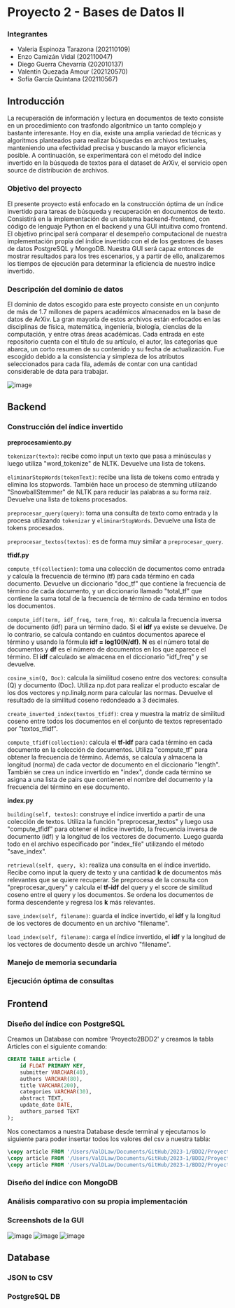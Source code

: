 # Proyecto 2 - Bases de Datos II

### Integrantes
* Valeria Espinoza Tarazona (202110109)
* Enzo Camizán Vidal (202110047)
* Diego Guerra Chevarría (202010137)
* Valentín Quezada Amour (202120570)
* Sofía García Quintana (202110567)

## Introducción
La recuperación de información y lectura en documentos de texto consiste en un procedimiento con trasfondo algorítmico un tanto complejo y bastante interesante. Hoy en día, existe una amplia variedad de técnicas y algoritmos planteados para realizar búsquedas en archivos textuales, manteniendo una efectividad precisa y buscando la mayor eficiencia posible. A continuación, se experimentará con el método del índice invertido en la búsqueda de textos para el dataset de ArXiv, el servicio open source de distribución de archivos.

### Objetivo del proyecto
El presente proyecto está enfocado en la construcción óptima de un índice invertido para tareas de búsqueda y recuperación en documentos de texto. Consistirá en la implementación de un sistema backend-frontend, con código de lenguaje Python en el backend y una GUI intuitiva como frontend. El objetivo principal será comparar el desempeño computacional de nuestra implementación propia del índice invertido con el de los gestores de bases de datos PostgreSQL y MongoDB. Nuestra GUI será capaz entonces de mostrar resultados para los tres escenarios, y a partir de ello, analizaremos los tiempos de ejecución para determinar la eficiencia de nuestro índice invertido.

### Descripción del dominio de datos
El dominio de datos escogido para este proyecto consiste en un conjunto de más de 1.7 millones de papers académicos almacenados en la base de datos de ArXiv. La gran mayoría de estos archivos están enfocados en las disciplinas de física, matemática, ingeniería, biología, ciencias de la computación, y entre otras áreas académicas. Cada entrada en este repositorio cuenta con el título de su artículo, el autor, las categorías que abarca, un corto resumen de su contenido y su fecha de actualización. Fue escogido debido a la consistencia y simpleza de los atributos seleccionados para cada fila, además de contar con una cantidad considerable de data para trabajar.

![image](https://github.com/ValDLaw/Proyecto2BDD2/assets/91209653/b0d83442-7283-4994-89da-de70a4df3a53)

## Backend
### Construcción del índice invertido

**preprocesamiento.py**

`tokenizar(texto)`:
 recibe como input un texto que pasa a minúsculas y luego utiliza "word_tokenize" de NLTK. Devuelve una lista de tokens.

`eliminarStopWords(tokenText)`: recibe una lista de tokens como entrada y elimina los stopwords. También hace un proceso de stemming utilizando "SnowballStemmer" de NLTK para reducir las palabras a su forma raíz. Devuelve una lista de tokens procesados.

`preprocesar_query(query)`: toma una consulta de texto como entrada y la procesa utilizando `tokenizar` y `eliminarStopWords`. Devuelve una lista de tokens procesados.

`preprocesar_textos(textos)`: es de forma muy similar a `preprocesar_query`.

**tfidf.py**

`compute_tf(collection)`: toma una colección de documentos como entrada y calcula la frecuencia de término (tf) para cada término en cada documento. Devuelve un diccionario "doc_tf" que contiene la frecuencia de término de cada documento, y un diccionario llamado "total_tf" que contiene la suma total de la frecuencia de término de cada término en todos los documentos.

`compute_idf(term, idf_freq, term_freq, N)`: calcula la frecuencia inversa de documento (idf) para un término dado. Si el **idf** ya existe se devuelve. De lo contrario, se calcula contando en cuántos documentos aparece el término y usando la fórmula **idf = log10(N/df)**. **N** es el número total de documentos y **df** es el número de documentos en los que aparece el término. El **idf** calculado se almacena en el diccionario "idf_freq" y se devuelve.

`cosine_sim(Q, Doc)`: calcula la similitud coseno entre dos vectores: consulta (Q) y documento (Doc). Utiliza np.dot para realizar el producto escalar de los dos vectores y np.linalg.norm para calcular las normas. Devuelve el resultado de la similitud coseno redondeado a 3 decimales.

`create_inverted_index(textos_tfidf)`: crea y muestra la matriz de similitud coseno entre todos los documentos en el conjunto de textos representado por "textos_tfidf".

`compute_tfidf(collection)`: calcula el **tf-idf** para cada término en cada documento en la colección de documentos. Utiliza "compute_tf" para obtener la frecuencia de término. Además, se calcula y almacena la longitud (norma) de cada vector de documento en el diccionario "length". También se crea un índice invertido en "index", donde cada término se asigna a una lista de pairs que contienen el nombre del documento y la frecuencia del término en ese documento.

**index.py**

`building(self, textos)`: construye el índice invertido a partir de una colección de textos. Utiliza la función "preprocesar_textos" y luego usa "compute_tfidf" para obtener el índice invertido, la frecuencia inversa de documento (idf) y la longitud de los vectores de documento. Luego guarda todo en el archivo especificado por "index_file" utilizando el método "save_index".

`retrieval(self, query, k)`: realiza una consulta en el índice invertido. Recibe como input la query de texto y una cantidad **k** de documentos más relevantes que se quiere recuperar. Se preprocesa de la consulta con "preprocesar_query" y calcula el **tf-idf** del query y el score de similitud coseno entre el query y los documentos. Se ordena los documentos de forma descendente y regresa los **k** más relevantes.

`save_index(self, filename)`: guarda el índice invertido, el **idf** y la longitud de los vectores de documento en un archivo "filename".

`load_index(self, filename)`: carga el índice invertido, el **idf** y la longitud de los vectores de documento desde un archivo "filename".

### Manejo de memoria secundaria

### Ejecución óptima de consultas

## Frontend
### Diseño del índice con PostgreSQL
Creamos un Database con nombre 'Proyecto2BDD2' y creamos la tabla Articles con el siguiente comando:
``` sql
CREATE TABLE article (
	id FLOAT PRIMARY KEY,
	submitter VARCHAR(40),
	authors VARCHAR(80),
	title VARCHAR(200),
	categories VARCHAR(30),
	abstract TEXT,
	update_date DATE,
	authors_parsed TEXT
);
```
Nos conectamos a nuestra Database desde terminal y ejecutamos lo siguiente para poder insertar todos los valores del csv a nuestra tabla:
``` sql
\copy article FROM '/Users/ValDLaw/Documents/GitHub/2023-1/BDD2/Proyecto2BDD2/dataset/arxiv-metadata-1.csv' WITH (FORMAT CSV, DELIMITER ',', QUOTE '"', HEADER);
\copy article FROM '/Users/ValDLaw/Documents/GitHub/2023-1/BDD2/Proyecto2BDD2/dataset/arxiv-metadata-2.csv' WITH (FORMAT CSV, DELIMITER ',', QUOTE '"', HEADER);
\copy article FROM '/Users/ValDLaw/Documents/GitHub/2023-1/BDD2/Proyecto2BDD2/dataset/arxiv-metadata-3.csv' WITH (FORMAT CSV, DELIMITER ',', QUOTE '"', HEADER);
```

### Diseño del índice con MongoDB

### Análisis comparativo con su propia implementación

### Screenshots de la GUI
![image](https://github.com/ValDLaw/Proyecto2BDD2/assets/91209653/94eb9648-4416-4a29-86d1-3630434a3600)
![image](https://github.com/ValDLaw/Proyecto2BDD2/assets/91209653/9d25119b-7d9f-4a7f-80d6-b4dcc692c838)
![image](https://github.com/ValDLaw/Proyecto2BDD2/assets/91209653/6b7e5f62-539c-49d6-98a8-1b4149f673fe)


## Database
### JSON to CSV
### PostgreSQL DB

